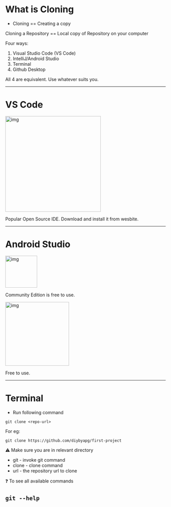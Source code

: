 
# What is Cloning

- Cloning == Creating a copy

Cloning a Repository == Local copy of Repository on your computer

Four ways:

1. Visual Studio Code (VS Code)
2. IntelliJ/Android Studio
3. Terminal
4. Github Desktop

All 4 are equivalent. Use whatever suits you.

---

# VS Code

<img src="https://res.cloudinary.com/canonical/image/fetch/f_auto,q_auto,fl_sanitize,c_fill,w_720/https://ubuntu.com/wp-content/uploads/c9f4/visualstudio_code-card.png" alt="img" height="300" width="300"/>

Popular Open Source IDE. Download and install it from wesbite.


---

# Android Studio

<img src="https://upload.wikimedia.org/wikipedia/commons/thumb/9/9c/IntelliJ_IDEA_Icon.svg/1024px-IntelliJ_IDEA_Icon.svg.png" alt="img" height="100" width="100"/>

Community Edition is free to use.

<img src="https://techcrunch.com/wp-content/uploads/2017/02/android-studio-logo.png" alt="img" height="200" width="200"/>

Free to use.

---

# Terminal

- Run following command

```shell
git clone <repo-url>
```

For eg:

```shell
git clone https://github.com/diybyapg/first-project
```

⚠️ Make sure you are in relevant directory

- git - invoke git command
- clone - clone command
- url - the repository url to clone

❓ To see all available commands

`git --help`
---